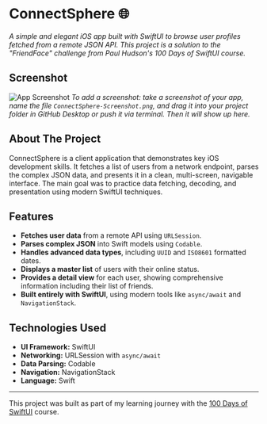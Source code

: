 
# ConnectSphere 🌐

*A simple and elegant iOS app built with SwiftUI to browse user profiles fetched from a remote JSON API. This project is a solution to the "FriendFace" challenge from Paul Hudson's 100 Days of SwiftUI course.*

## Screenshot

![App Screenshot](ConnectSphere-Screenshot.png) 
*To add a screenshot: take a screenshot of your app, name the file `ConnectSphere-Screenshot.png`, and drag it into your project folder in GitHub Desktop or push it via terminal. Then it will show up here.*

## About The Project

ConnectSphere is a client application that demonstrates key iOS development skills. It fetches a list of users from a network endpoint, parses the complex JSON data, and presents it in a clean, multi-screen, navigable interface. The main goal was to practice data fetching, decoding, and presentation using modern SwiftUI techniques.

## Features

- **Fetches user data** from a remote API using `URLSession`.
- **Parses complex JSON** into Swift models using `Codable`.
- **Handles advanced data types**, including `UUID` and `ISO8601` formatted dates.
- **Displays a master list** of users with their online status.
- **Provides a detail view** for each user, showing comprehensive information including their list of friends.
- **Built entirely with SwiftUI**, using modern tools like `async/await` and `NavigationStack`.

## Technologies Used

- **UI Framework:** SwiftUI
- **Networking:** URLSession with `async/await`
- **Data Parsing:** Codable
- **Navigation:** NavigationStack
- **Language:** Swift

---

This project was built as part of my learning journey with the [100 Days of SwiftUI](https://www.hackingwithswift.com/100/swiftui) course.
